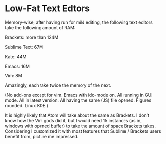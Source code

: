 # Low-Fat Text Edtors

Memory-wise, after having run for mild editing, the following text editors take the following amount of RAM:

Brackets: more than 124M

Sublime Text: 67M

Kate: 44M

Emacs: 16M

Vim: 8M

Amazingly, each take twice the memory of the next.

(No add-ons except for vim. Emacs with ido-mode on. All running in GUI mode. All in latest version. All having the same (JS) file opened. Figures rounded. Linux KDE.)

It is highly likely that Atom will take about the same as Brackets. I don't know how the Vim gods did it, but I would need 15 instances (as in, windows with opened buffer) to take the amount of space Brackets takes. Considering I customized it with most features that Sublime / Brackets users benefit from, picture me impressed.

<script type="application/ld+json">
{ "@context": "http://schema.org",
  "@type": "BlogPosting",
  "datePublished": "2014-03-16T01:12:00Z",
  "keywords": "editor" }
</script>
